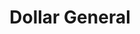 ---
title: "Dollar General"
url: /philadelphia/dollar-general-frankford-avenue/
shop: variety store
---